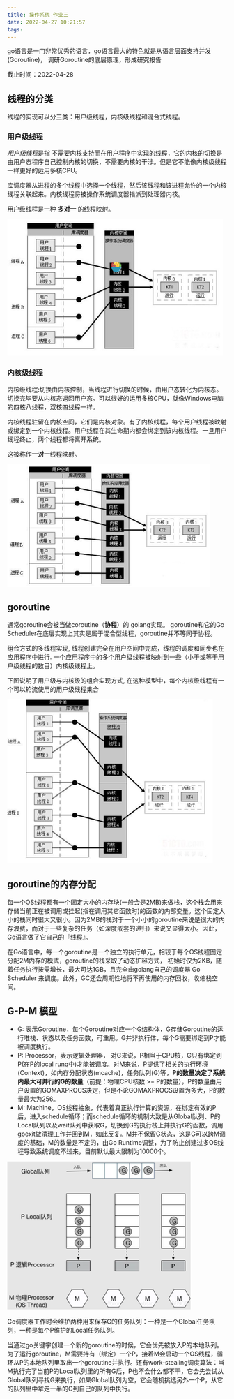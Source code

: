 ```yaml
---
title: 操作系统-作业三
date: 2022-04-27 10:21:57
tags:
---
```

go语言是一门非常优秀的语言，go语言最大的特色就是从语言层面支持并发(Goroutine)，
调研Goroutine的底层原理，形成研究报告

截止时间：2022-04-28

<!--more-->

## 线程的分类

线程的实现可以分三类：用户级线程，内核级线程和混合式线程。

### 用户级线程

*用户级线程*是指 不需要内核支持而在用户程序中实现的线程，它的内核的切换是由用户态程序自己控制内核的切换，不需要内核的干涉。但是它不能像内核级线程一样更好的运用多核CPU。

库调度器从进程的多个线程中选择一个线程，然后该线程和该进程允许的一个内核线程关联起来。内核线程将被操作系统调度器指派到处理器内核。

用户级线程是一种 **多对一** 的线程映射。

<img src="操作系统-作业三/image-20220427223139161.png" alt="image-20220427223139161" style="zoom:67%;" />

### 内核级线程

内核级线程:切换由内核控制，当线程进行切换的时候，由用户态转化为内核态。切换完毕要从内核态返回用户态。可以很好的运用多核CPU，就像Windows电脑的四核八线程，双核四线程一样。

内核线程驻留在内核空间，它们是内核对象。有了内核线程，每个用户线程被映射或绑定到一个内核线程。用户线程在其生命期内都会绑定到该内核线程。一旦用户线程终止，两个线程都将离开系统。

这被称作**一对一**线程映射。

<img src="操作系统-作业三/image-20220427223238224.png" alt="image-20220427223238224" style="zoom:67%;" />

## goroutine

通常goroutine会被当做coroutine（**协程**）的 golang实现。
goroutine和它的Go Scheduler在底层实现上其实是属于混合型线程，goroutine并不等同于协程。

组合方式的多线程实现, 线程创建完全在用户空间中完成，线程的调度和同步也在应用程序中进行. 一个应用程序中的多个用户级线程被映射到一些（小于或等于用户级线程的数目）内核级线程上。

下图说明了用户级与内核级的组合实现方式, 在这种模型中，每个内核级线程有一个可以轮流使用的用户级线程集合

<img src="操作系统-作业三/image-20220427223334547.png" alt="image-20220427223334547" style="zoom: 60%;" />



## goroutine的内存分配

每一个OS线程都有一个固定大小的内存块(一般会是2MB)来做栈，这个栈会用来存储当前正在被调用或挂起(指在调用其它函数时)的函数的内部变量。这个固定大小的栈同时很大又很小。因为2MB的栈对于一个小小的goroutine来说是很大的内存浪费，而对于一些复杂的任务（如深度嵌套的递归）来说又显得太小。因此，Go语言做了它自己的『线程』。

在Go语言中，每一个goroutine是一个独立的执行单元，相较于每个OS线程固定分配2M内存的模式，goroutine的栈采取了动态扩容方式， 初始时仅为2KB，随着任务执行按需增长，最大可达1GB，且完全由golang自己的调度器 Go Scheduler 来调度。此外，GC还会周期性地将不再使用的内存回收，收缩栈空间。



## G-P-M 模型

- G: 表示Goroutine，每个Goroutine对应一个G结构体，G存储Goroutine的运行堆栈、状态以及任务函数，可重用。G并非执行体，每个G需要绑定到P才能被调度执行。
- P: Processor，表示逻辑处理器， 对G来说，P相当于CPU核，G只有绑定到P(在P的local runq中)才能被调度。对M来说，P提供了相关的执行环境(Context)，如内存分配状态(mcache)，任务队列(G)等，**P的数量决定了系统内最大可并行的G的数量**（前提：物理CPU核数 >= P的数量），P的数量由用户设置的GOMAXPROCS决定，但是不论GOMAXPROCS设置为多大，P的数量最大为256。
- M: Machine，OS线程抽象，代表着真正执行计算的资源，在绑定有效的P后，进入schedule循环；而schedule循环的机制大致是从Global队列、P的Local队列以及wait队列中获取G，切换到G的执行栈上并执行G的函数，调用goexit做清理工作并回到M，如此反复。M并不保留G状态，这是G可以跨M调度的基础，M的数量是不定的，由Go Runtime调整，为了防止创建过多OS线程导致系统调度不过来，目前默认最大限制为10000个。

<img src="操作系统-作业三/image-20220427223558868.png" alt="image-20220427223558868" style="zoom:67%;" />

Go调度器工作时会维护两种用来保存G的任务队列：一种是一个Global任务队列，一种是每个P维护的Local任务队列。

当通过go关键字创建一个新的goroutine的时候，它会优先被放入P的本地队列。为了运行goroutine，M需要持有（绑定）一个P，接着M会启动一个OS线程，循环从P的本地队列里取出一个goroutine并执行。还有work-stealing调度算法：当M执行完了当前P的Local队列里的所有G后，P也不会什么都不干，它会先尝试从Global队列寻找G来执行，如果Global队列为空，它会随机挑选另外一个P，从它的队列里中拿走一半的G到自己的队列中执行。
